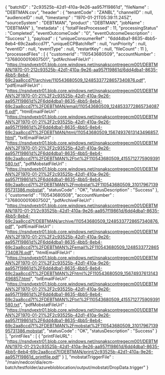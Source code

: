 {
  "batchID" : "2c93525b-42d1-410a-9e26-aa957f19861d",
  "fileName" : "DEBTMAN.csv",
  "header" : {
    "tenantCode" : "ZANBL",
    "channelID" : null,
    "audienceID" : null,
    "timestamp" : "1970-01-21T05:39:11.245Z",
    "sourceSystem" : "DEBTMAN",
    "product" : "DEBTMAN",
    "jobName" : "DEBTMAN"
  },
  "metadata" : {
    "totalFilesProcessed" : 11,
    "processingStatus" : "Completed",
    "eventOutcomeCode" : "0",
    "eventOutcomeDescription" : "Success"
  },
  "payload" : {
    "uniqueConsumerRef" : "6dd4dba1-8635-4bb5-8eb4-69c2aa8ccd7f",
    "uniqueECPBatchRef" : null,
    "runPriority" : null,
    "eventID" : null,
    "eventType" : null,
    "restartKey" : null,
    "fileCount" : 11
  },
  "processedFiles" : [ {
    "customerId" : "110543680509",
    "accountNumber" : "3768000010607501",
    "pdfArchiveFileUrl" : "https://nsndvextr01.blob.core.windows.net/nsnakscontregecm001/DEBTMAN/1970-01-212c93525b-42d1-410a-9e26-aa957f19861d/6dd4dba1-8635-4bb5-8eb4-69c2aa8ccd7f/archive/110543680509_12485337728657340876.pdf",
    "pdfEmailFileUrl" : "https://nsndvextr01.blob.core.windows.net/nsnakscontregecm001/DEBTMAN%2F1970-01-21%2F2c93525b-42d1-410a-9e26-aa957f19861d%2F6dd4dba1-8635-4bb5-8eb4-69c2aa8ccd7f%2FDEBTMAN/email/110543680509_12485337728657340876.pdf",
    "htmlEmailFileUrl" : "https://nsndvextr01.blob.core.windows.net/nsnakscontregecm001/DEBTMAN%2F1970-01-21%2F2c93525b-42d1-410a-9e26-aa957f19861d%2F6dd4dba1-8635-4bb5-8eb4-69c2aa8ccd7f%2FDEBTMAN/html/110543680509_15674937613143496857.html",
    "txtEmailFileUrl" : "https://nsndvextr01.blob.core.windows.net/nsnakscontregecm001/DEBTMAN%2F1970-01-21%2F2c93525b-42d1-410a-9e26-aa957f19861d%2F6dd4dba1-8635-4bb5-8eb4-69c2aa8ccd7f%2FDEBTMAN%2Ftxt%2F110543680509_4155712775909391580.txt",
    "pdfMobstatFileUrl" : "https://nsndvextr01.blob.core.windows.net/nsnakscontregecm001/DEBTMAN%2F1970-01-21%2F2c93525b-42d1-410a-9e26-aa957f19861d%2F6dd4dba1-8635-4bb5-8eb4-69c2aa8ccd7f%2FDEBTMAN%2Fmobstat%2F110543680509_3101796713995731386.mobstat",
    "statusCode" : "OK",
    "statusDescription" : "Success"
  },
{
    "customerId" : "110543680508",
    "accountNumber" : "3768000010607502",
    "pdfArchiveFileUrl" : "https://nsndvextr01.blob.core.windows.net/nsnakscontregecm001/DEBTMAN/1970-01-21/2c93525b-42d1-410a-9e26-aa957f19861d/6dd4dba1-8635-4bb5-8eb4-69c2aa8ccd7f/DEBTMAN/archive/110543680509_12485337728657340876.pdf",
    "pdfEmailFileUrl" : "https://nsndvextr01.blob.core.windows.net/nsnakscontregecm001/DEBTMAN%2F1970-01-21%2F2c93525b-42d1-410a-9e26-aa957f19861d%2F6dd4dba1-8635-4bb5-8eb4-69c2aa8ccd7f%2FDEBTMAN%2Femail%2F110543680509_12485337728657340876.pdf",
    "htmlEmailFileUrl" : "https://nsndvextr01.blob.core.windows.net/nsnakscontregecm001/DEBTMAN%2F1970-01-21%2F2c93525b-42d1-410a-9e26-aa957f19861d%2F6dd4dba1-8635-4bb5-8eb4-69c2aa8ccd7f%2FDEBTMAN%2Fhtml%2F110543680509_15674937613143496857.html",
    "txtEmailFileUrl" : "https://nsndvextr01.blob.core.windows.net/nsnakscontregecm001/DEBTMAN%2F1970-01-21%2F2c93525b-42d1-410a-9e26-aa957f19861d%2F6dd4dba1-8635-4bb5-8eb4-69c2aa8ccd7f%2FDEBTMAN%2Ftxt%2F110543680509_4155712775909391580.txt",
    "pdfMobstatFileUrl" : "https://nsndvextr01.blob.core.windows.net/nsnakscontregecm001/DEBTMAN%2F1970-01-21%2F2c93525b-42d1-410a-9e26-aa957f19861d%2F6dd4dba1-8635-4bb5-8eb4-69c2aa8ccd7f%2FDEBTMAN%2Fmobstat%2F110543680509_3101796713995731386.mobstat",
    "statusCode" : "OK",
    "statusDescription" : "Success"
  }  ],
  "printFiles" : [ {
    "printFileURL" : "https://nsndvextr01.blob.core.windows.net/nsnakscontregecm001/DEBTMAN/1970-01-21/2c93525b-42d1-410a-9e26-aa957f19861d/6dd4dba1-8635-4bb5-8eb4-69c2aa8ccd7f/DEBTMAN/print/2c93525b-42d1-410a-9e26-aa957f19861d_printfile.pdf"
  } ],
  "mobstatTriggerFile" : "/main/nedcor/dia/ecm-batch/testfolder/azurebloblocation/output/mobstat/DropData.trigger"
}
